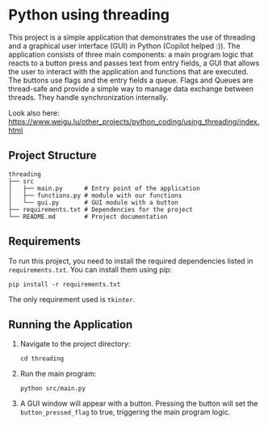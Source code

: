 # Python using threading

This project is a simple application that demonstrates the use of threading and a graphical user interface (GUI) in Python (Copilot helped :)). The application consists of three main components: a main program logic that reacts to a button press and passes text from entry fields, a GUI that allows the user to interact with the application and functions that are executed. The buttons use flags and the entry fields a queue. Flags and Queues are thread-safe and provide a simple way to manage data exchange between threads. They handle synchronization internally.

Look also here: <https://www.weigu.lu/other_projects/python_coding/using_threading/index.html>


## Project Structure

```
threading
├── src
│   ├── main.py      # Entry point of the application
│   ├── functions.py # module with our functions
│   └── gui.py       # GUI module with a button
├── requirements.txt # Dependencies for the project
└── README.md        # Project documentation
```

## Requirements

To run this project, you need to install the required dependencies listed in `requirements.txt`. You can install them using pip:

```
pip install -r requirements.txt
```

The only requirement used is `tkinter`.

## Running the Application

1. Navigate to the project directory:

   ```
   cd threading
   ```

2. Run the main program:

   ```
   python src/main.py
   ```

3. A GUI window will appear with a button. Pressing the button will set the `button_pressed_flag` to true, triggering the main program logic.